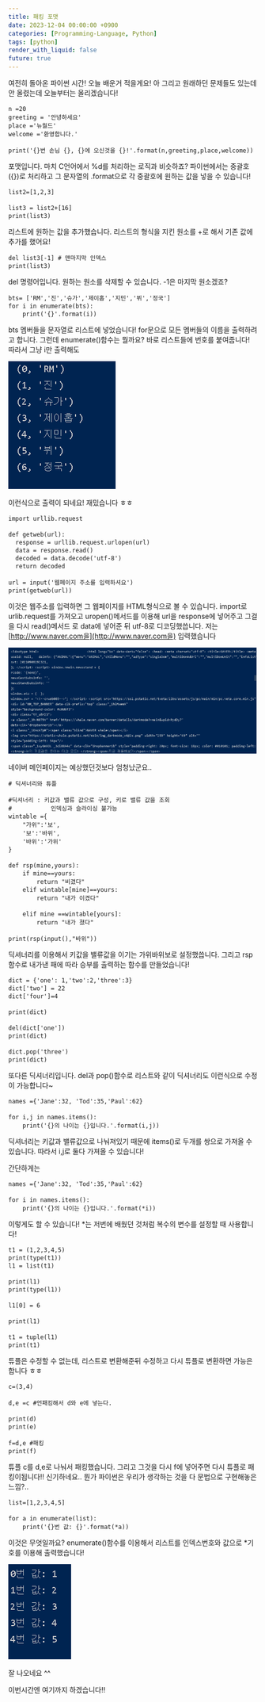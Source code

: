 ```yaml
---
title: 패킹 포맷
date: 2023-12-04 00:00:00 +0900
categories: [Programming-Language, Python]
tags: [python]
render_with_liquid: false
future: true
---
```


여전히 돌아온 파이썬 시간! 오늘 배운거 적을게요! 아 그리고 원래하던 문제들도 있는데 안 올렸는데 오늘부터는 올리겠습니다!

```
n =20
greeting = '안녕하세요'
place ='뉴월드'
welcome ='환영합니다.'

print('{}번 손님 {}, {}에 오신것을 {}!'.format(n,greeting,place,welcome))
```

포맷입니다. 마치 C언어에서 %d를 처리하는 로직과 비슷하죠? 파이썬에서는 중괄호({})로 처리하고 그 문자열의 .format으로 각 중괄호에 원하는 값을 넣을 수 있습니다!

```
list2=[1,2,3]

list3 = list2+[16]
print(list3)
```

리스트에 원하는 값을 추가했습니다. 리스트의 형식을 지킨 원소를 +로 해서 기존 값에 추가를 했어요!

```
del list3[-1] # 맨마지막 인덱스
print(list3)
```

del 명령어입니다. 원하는 원소를 삭제할 수 있습니다. -1은 마지막 원소겠죠?

```
bts= ['RM','진','슈가','제이홉','지민','뷔','정국']
for i in enumerate(bts):
    print('{}'.format(i))
```

bts 멤버들을 문자열로 리스트에 넣었습니다! for문으로 모든 멤버들의 이름을 출력하려고 합니다. 그런데 enumerate()함수는 뭘까요? 바로 리스트들에 번호를 붙여줍니다! 따라서 그냥 i만 출력해도

![Desktop View](/assets/img/Programming-Language/Python/Format/1.png)

이런식으로 출력이 되네요! 재밌습니다 ㅎㅎ

```
import urllib.request

def getweb(url):
  response = urllib.request.urlopen(url)
  data = response.read()
  decoded = data.decode('utf-8')
  return decoded

url = input('웹페이지 주소를 입력하셔요')
print(getweb(url))
```

이것은 웹주소를 입력하면 그 웹페이지를 HTML형식으로 볼 수 있습니다. import로 urlib.request를 가져오고 uropen()메서드를 이용해 url을 response에 넣어주고 그걸을 다시 read()메서드 로 data에 넣어준 뒤 utf-8로 디코딩했씁니다. 저는 [http://www.naver.com을](http://www.naver.com을) 입력했습니다

![Desktop View](/assets/img/Programming-Language/Python/Format/2.png)

네이버 메인페이지는 예상했던것보다 엄청났군요..

```
# 딕셔너리와 튜플

#딕셔너리 : 키값과 밸류 값으로 구성, 키로 밸류 값을 조회
#           인덱싱과 슬라이싱 불가능
wintable ={
    "가위":'보',
    '보':'바위',
    '바위':'가위'
}

def rsp(mine,yours):
    if mine==yours:
        return "비겼다"
    elif wintable[mine]==yours:
        return "내가 이겼다"

    elif mine ==wintable[yours]:
        return "내가 졌다"

print(rsp(input(),"바위"))
```

딕셔너리를 이용해서 키값을 밸류값을 이기는 가위바위보로 설정했씁니다. 그리고 rsp 함수로 내가낸 패에 따라 승부를 출력하는 함수를 만들었습니다!

```
dict = {'one': 1,'two':2,'three':3}
dict['two'] = 22
dict['four']=4

print(dict)

del(dict['one'])
print(dict)

dict.pop('three')
print(dict)
```

또다른 딕셔너리입니다. del과 pop()함수로 리스트와 같이 딕셔너리도 이런식으로 수정이 가능합니다~

```
names ={'Jane':32, 'Tod':35,'Paul':62}

for i,j in names.items():
    print('{}의 나이는 {}입니다.'.format(i,j))
```

딕셔너리는 키값과 밸류값으로 나눠져있기 때문에 items()로 두개를 쌍으로 가져올 수 있습니다. 따라서 i,j로 둘다 가져올 수 있습니다!

간단하게는

```
names ={'Jane':32, 'Tod':35,'Paul':62}

for i in names.items():
    print('{}의 나이는 {}입니다.'.format(*i))
```

이렇게도 할 수 있습니다! \*는 저번에 배웠던 것처럼 복수의 변수를 설정할 때 사용합니다!

```
t1 = (1,2,3,4,5)
print(type(t1))
l1 = list(t1)

print(l1)
print(type(l1))

l1[0] = 6

print(l1)

t1 = tuple(l1)
print(t1)
```

튜플은 수정할 수 없는데, 리스트로 변환해준뒤 수정하고 다시 튜플로 변환하면 가능은 합니다 ㅎㅎ

```
c=(3,4)

d,e =c #언패킹해서 d와 e에 넣는다.

print(d)
print(e)

f=d,e #패킹
print(f)
```

튜플 c를 d,e로 나눠서 패킹했습니다. 그리고 그것을 다시 f에 넣어주면 다시 튜플로 패킹이됩니다!! 신기하네요.. 뭔가 파이썬은 우리가 생각하는 것을 다 문법으로 구현해놓은 느낌?..

```
list=[1,2,3,4,5]

for a in enumerate(list):
    print('{}번 값: {}'.format(*a))
```

이것은 무엇일까요? enumerate()함수를 이용해서 리스트를 인덱스번호와 값으로 \*기호를 이용해 출력했습니다!

![Desktop View](/assets/img/Programming-Language/Python/Format/3.png)

잘 나오네요 ^^

이번시간엔 여기까지 하겠습니다!!